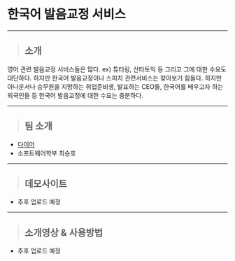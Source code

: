 # 한국어 발음교정 서비스

---

> ## 소개

영어 관련 발음교정 서비스들은 많다. ex) 튜터링, 산타토익 등 그리고 그에 대한 수요도 대단하다. 하지만 한국어 발음교정이나 스피치 관련서비스는 찾아보기 힘들다. 하지만 아나운서나 승무원을 지망하는 취업준비생, 발표하는 CEO들, 한국어를 배우고자 하는 외국인들 등 한국어 발음교정에 대한 수요는 충분하다. 

---

> ## 팀 소개

- [다이어](http://daier.kr/)  
- 소프트웨어학부 최승호

---

> ## 데모사이트

- 추후 업로드 예정

---

> ## 소개영상 & 사용방법

- 추후 업로드 예정
